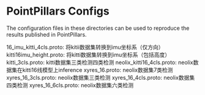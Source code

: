 # PointPillars Configs

The configuration files in these directories can be used to reproduce the results published in PointPillars.

16_imu_kitti_4cls.proto: 将kitii数据集转换到imu坐标系（仅方向）
kitti16imu_height.proto: 将kitti数据集转换到imu坐标系（包括高度）
kitti_3cls.proto: kitti数据集三类检测四类检测
neolix_kitti16_4cls.proto: neolix数据集在kitti16线模型上inference
xyres_16.proto: neolix数据集7类检测
xyres_16_3cls.proto: neolix数据集三类检测
xyres_16_4cls.proto: neolix数据集四类检测
xyres_16_6cls.proto: neolix数据集六类检测
